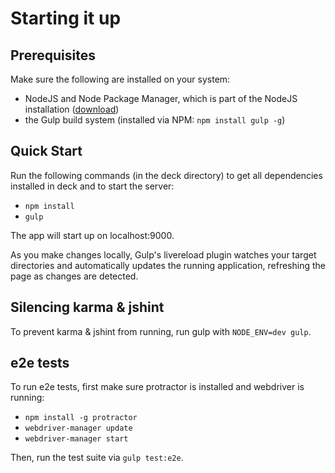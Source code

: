 Starting it up
==============

Prerequisites
-------------
Make sure the following are installed on your system:

  * NodeJS and Node Package Manager, which is part of the NodeJS installation ([download](http://nodejs.org/download/))
  * the Gulp build system (installed via NPM: ```npm install gulp -g```)


Quick Start
-----------
Run the following commands (in the deck directory) to get all dependencies installed in deck and to start the server:
  
  * ```npm install```
  * ```gulp```

The app will start up on localhost:9000.

As you make changes locally, Gulp's livereload plugin watches your target directories and automatically updates
the running application, refreshing the page as changes are detected.

Silencing karma & jshint
----------------
To prevent karma & jshint from running, run gulp with ```NODE_ENV=dev gulp```.

e2e tests
---------
To run e2e tests, first make sure protractor is installed and webdriver is running:

  * ```npm install -g protractor```
  * ```webdriver-manager update```
  * ```webdriver-manager start```

Then, run the test suite via ```gulp test:e2e```.
